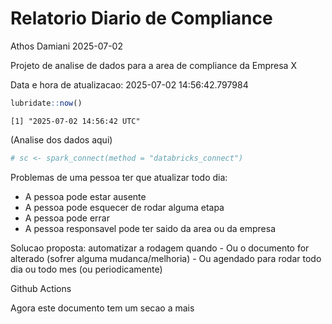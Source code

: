 # Relatorio Diario de Compliance
Athos Damiani
2025-07-02

Projeto de analise de dados para a area de compliance da Empresa X

Data e hora de atualizacao: 2025-07-02 14:56:42.797984

``` r
lubridate::now()
```

    [1] "2025-07-02 14:56:42 UTC"

(Analise dos dados aqui)

``` r
# sc <- spark_connect(method = "databricks_connect")
```

Problemas de uma pessoa ter que atualizar todo dia:

-   A pessoa pode estar ausente
-   A pessoa pode esquecer de rodar alguma etapa
-   A pessoa pode errar
-   A pessoa responsavel pode ter saido da area ou da empresa

Solucao proposta: automatizar a rodagem quando - Ou o documento for
alterado (sofrer alguma mudanca/melhoria) - Ou agendado para rodar todo
dia ou todo mes (ou periodicamente)

Github Actions

Agora este documento tem um secao a mais
